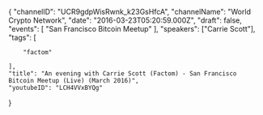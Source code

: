 {
    "channelID": "UCR9gdpWisRwnk_k23GsHfcA",
    "channelName": "World Crypto Network",
    "date": "2016-03-23T05:20:59.000Z",
    "draft": false,
    "events": [
        "San Francisco Bitcoin Meetup"
    ],
    "speakers": ["Carrie Scott"],
    "tags": [

        "factom"

    ],
    "title": "An evening with Carrie Scott (Factom) - San Francisco Bitcoin Meetup (Live) (March 2016)",
    "youtubeID": "LCH4VVxBYQg"
}
